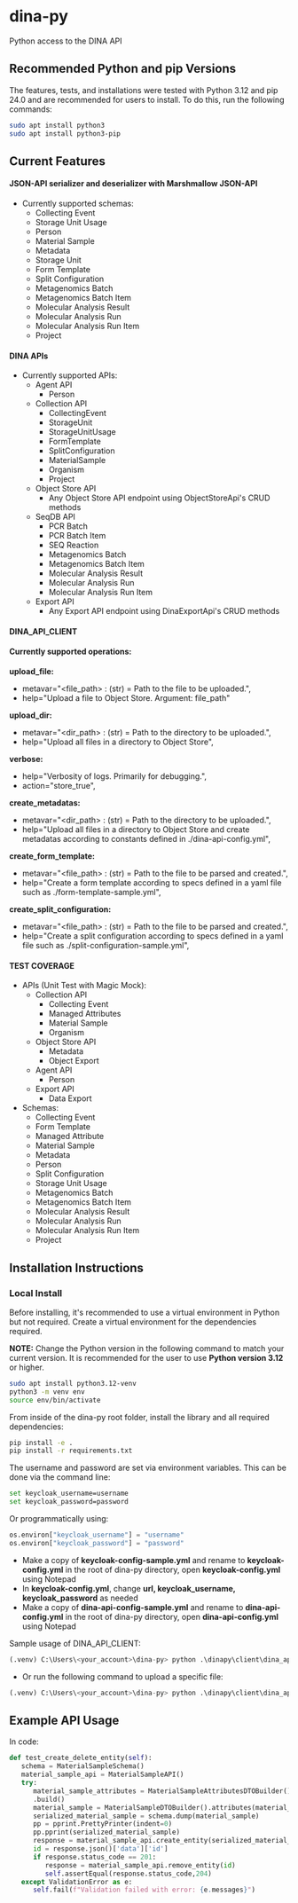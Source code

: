 # dina-py

Python access to the DINA API

## Recommended Python and pip Versions

The features, tests, and installations were tested with Python 3.12 and pip 24.0 and are recommended for users to install. To do this, run the following commands:
```bash
sudo apt install python3
sudo apt install python3-pip
```

## Current Features

#### JSON-API serializer and deserializer with Marshmallow JSON-API
- Currently supported schemas:
    - Collecting Event
    - Storage Unit Usage
    - Person
    - Material Sample
    - Metadata
    - Storage Unit
    - Form Template
    - Split Configuration
    - Metagenomics Batch
    - Metagenomics Batch Item
    - Molecular Analysis Result
    - Molecular Analysis Run
    - Molecular Analysis Run Item
    - Project
#### DINA APIs
- Currently supported APIs:
    - Agent API
      - Person
    - Collection API
      - CollectingEvent
      - StorageUnit
      - StorageUnitUsage
      - FormTemplate
      - SplitConfiguration
      - MaterialSample
      - Organism
      - Project
    - Object Store API
      - Any Object Store API endpoint using ObjectStoreApi's CRUD methods 
    - SeqDB API
      - PCR Batch
      - PCR Batch Item
      - SEQ Reaction
      - Metagenomics Batch
      - Metagenomics Batch Item
      - Molecular Analysis Result
      - Molecular Analysis Run
      - Molecular Analysis Run Item
    - Export API
      - Any Export API endpoint using DinaExportApi's CRUD methods 
  
#### DINA_API_CLIENT
#### Currently supported operations:
   **upload_file:**
   - metavar="<file_path> : (str) = Path to the file to be uploaded.",
   - help="Upload a file to Object Store. Argument: file_path"
     
   **upload_dir:**
   - metavar="<dir_path> : (str) = Path to the directory to be uploaded.",
   - help="Upload all files in a directory to Object Store",
   
   **verbose:**
   - help="Verbosity of logs. Primarily for debugging.",
   - action="store_true",

   **create_metadatas:**
   - metavar="<dir_path> : (str) = Path to the directory to be uploaded.",
   - help="Upload all files in a directory to Object Store and create metadatas according to constants defined in ./dina-api-config.yml",

   **create_form_template:**
   - metavar="<file_path> : (str) = Path to the file to be parsed and created.",
   - help="Create a form template according to specs defined in a yaml file such as ./form-template-sample.yml",

   **create_split_configuration:**
   - metavar="<file_path> : (str) = Path to the file to be parsed and created.",
   - help="Create a split configuration according to specs defined in a yaml file such as ./split-configuration-sample.yml",

#### TEST COVERAGE
- APIs (Unit Test with Magic Mock):
    - Collection API
      - Collecting Event
      - Managed Attributes
      - Material Sample
      - Organism
    - Object Store API
      - Metadata
      - Object Export
    - Agent API
      - Person
    - Export API
      - Data Export
- Schemas:
   - Collecting Event
   - Form Template
   - Managed Attribute
   - Material Sample
   - Metadata
   - Person
   - Split Configuration
   - Storage Unit Usage
   - Metagenomics Batch
   - Metagenomics Batch Item
   - Molecular Analysis Result
   - Molecular Analysis Run
   - Molecular Analysis Run Item
   - Project

## Installation Instructions
### Local Install

Before installing, it's recommended to use a virtual environment in Python but not required. Create 
a virtual environment for the dependencies required.

**NOTE:** Change the Python version in the following command to match your current version. It is recommended for the user to use **Python version 3.12** or higher.

```bash
sudo apt install python3.12-venv
python3 -m venv env
source env/bin/activate
```
From inside of the dina-py root folder, install the library and all required dependencies:

```bash
pip install -e .
pip install -r requirements.txt
```

The username and password are set via environment variables. This can be done via the command line:

```bash
set keycloak_username=username
set keycloak_password=password
```

Or programmatically using:

```py
os.environ["keycloak_username"] = "username"
os.environ["keycloak_password"] = "password"
```

* Make a copy of **keycloak-config-sample.yml** and rename to **keycloak-config.yml** in the root of dina-py directory, open **keycloak-config.yml** using Notepad
* In **keycloak-config.yml**, change **url, keycloak_username, keycloak_password** as needed
* Make a copy of **dina-api-config-sample.yml** and rename to **dina-api-config.yml** in the root of dina-py directory, open **dina-api-config.yml** using Notepad

Sample usage of DINA_API_CLIENT:
```py
(.venv) C:\Users\<your_account>\dina-py> python .\dinapy\client\dina_api_client.py -upload_dir '<object_upload_dir>'
```
* Or run the following command to upload a specific file:
```py
(.venv) C:\Users\<your_account>\dina-py> python .\dinapy\client\dina_api_client.py -upload_file '<object_upload_dir>/<file_name>'
```

## Example API Usage

In code:
```py
def test_create_delete_entity(self):
   schema = MaterialSampleSchema()
   material_sample_api = MaterialSampleAPI()
   try:
      material_sample_attributes = MaterialSampleAttributesDTOBuilder().group("aafc").materialSampleName("test").materialSampleType("WHOLE_ORGANISM")\
      .build()
      material_sample = MaterialSampleDTOBuilder().attributes(material_sample_attributes).build()
      serialized_material_sample = schema.dump(material_sample)
      pp = pprint.PrettyPrinter(indent=0)
      pp.pprint(serialized_material_sample)
      response = material_sample_api.create_entity(serialized_material_sample)
      id = response.json()['data']['id']
      if response.status_code == 201:
         response = material_sample_api.remove_entity(id)
         self.assertEqual(response.status_code,204)
   except ValidationError as e:
      self.fail(f"Validation failed with error: {e.messages}")
